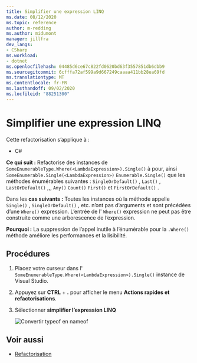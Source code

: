 ```yaml
---
title: Simplifier une expression LINQ
ms.date: 08/12/2020
ms.topic: reference
author: m-redding
ms.author: midumont
manager: jillfra
dev_langs:
- CSharp
ms.workload:
- dotnet
ms.openlocfilehash: 04485d6ce67c822fd0620bd63f3557851db6dbb9
ms.sourcegitcommit: 6cfffa72af599a9d667249caaaa411bb28ea69fd
ms.translationtype: MT
ms.contentlocale: fr-FR
ms.lasthandoff: 09/02/2020
ms.locfileid: "88251300"
---
```

# <a name="simplify-linq-expression"></a>Simplifier une expression LINQ

Cette refactorisation s’applique à :

- C#

**Ce qui suit :** Refactorise des instances de `SomeEnumerableType.Where(<LambdaExpression>).Single()` à pour, ainsi `SomeEnumerable.Single(<LambdaExpression>)` `Enumerable.Single()` que les méthodes énumérables suivantes : `SingleOrDefault()` , `Last()` , `LastOrDefault()` ,,, `Any()` `Count()` `First()` et `FirstOrDefault()` .

Dans les **cas suivants :**  Toutes les instances où la méthode appelle `Single()` , `SingleOrDefault()` , etc. n’ont pas d’arguments et sont précédées d’une `Where()` expression. L’entrée de l' `Where()` expression ne peut pas être construite comme une arborescence de l’expression.

**Pourquoi :** La suppression de l’appel inutile à l’énumérable pour la `.Where()` méthode améliore les performances et la lisibilité.

## <a name="how-to"></a>Procédures

1. Placez votre curseur dans l' `SomeEnumerableType.Where(<LambdaExpression>).Single()` instance de Visual Studio.
2. Appuyez sur **CTRL** + **.** pour afficher le menu **Actions rapides et refactorisations**.
3. Sélectionner **simplifier l’expression LINQ**

   ![Convertir typeof en nameof](media/simplify-linq-expression.png)

## <a name="see-also"></a>Voir aussi

- [Refactorisation](../refactoring-in-visual-studio.md)
